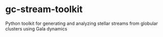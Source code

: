 # gc-stream-toolkit
Python toolkit for generating and analyzing stellar streams from globular clusters using Gala dynamics
